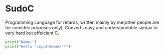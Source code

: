 # SudoC
Programming Language for retards, written mainly by me(other people are for comidec purposes only).
Converts easy and understandable syntax to very hard but effeicient C.
```python
print("Name:")
print("Hello 'input<Name>'!")
```
